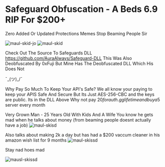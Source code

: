 # Safeguard Obfuscation - A Beds 6.9 RIP For $200+

Zero Added Or Updated Protections Memes
Stop Beaming People Sir

![maul-skid-jo](https://media.discordapp.net/attachments/810736212452179968/811197487183429632/unknown.png)
![maul-skid](https://media.discordapp.net/attachments/810736212452179968/811188417336573952/unknown.png)

Check Out The Source To Safeguards DLL
https://github.com/AuraAlways/Safeguard-DLL
This Was Also Deobfuscated By 0xFuji But Mine Has The Deobfuscated DLL Which His Does Not


¯\_(ツ)_/¯

Why Pay So Much To Keep Your API's Safe?
We all know your paying to keep your APIS Safe And Secure But Its Just AES-256-CBC and the keys are public. Its in the DLL Above
Why not pay $20 for auth.gg lifetime and buy a 5$ server every month

Very Grown Man - 25 Years Old With Kids And A Wife
You know he gets mad when he talks about money (from beaming people doesnt actually have a job)
![maul-skisd](https://media.discordapp.net/attachments/804419438706556938/810971471382839376/unknown.png)


Also talks about making 2k a day but has had a $200 vaccum cleaner in his amazon wish list for 9 months
![maul-skissd](https://media.discordapp.net/attachments/810736212452179968/811202391823220746/unknown.png)


Stay nad hoes mad


![mausl-skissd](https://media.discordapp.net/attachments/795624569846366260/811202822820724806/unknown.png)


